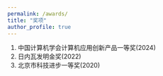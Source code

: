 ```yaml
---
permalink: /awards/
title: "奖项"
author_profile: true
---
```


1. 中国计算机学会计算机应用创新产品一等奖(2024)
2. 日内瓦发明金奖(2022)
3. 北京市科技进步一等奖(2020)
